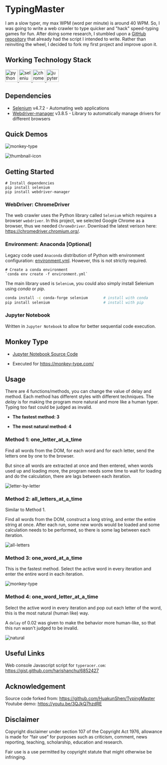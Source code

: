 # TypingMaster

I am a slow typer, my max WPM (word per minute) is around 40 WPM.
So, I was going to write a web crawler to type quicker and "hack" speed-typing games for fun.
After doing some research, I stumbled upon a [GitHub repository](https://github.com/HuakunShen/TypingMaster) that already had the script I intended to write.
Rather than reinviting the wheel, I decided to fork my first project and improve upon it.

## Working Technology Stack
<p align="left"> 
    <a href="https://www.python.org/" target="_blank"> <img src="https://upload.wikimedia.org/wikipedia/commons/c/c3/Python-logo-notext.svg" alt="python" width="40" height="40"/> </a> 
    <a href="https://www.selenium.dev/" target="_blank"> <img src="https://www.selenium.dev/images/logos/webdriver.svg" alt="selenium" width="40" height="40"/> </a>
    <a href="https://chromedriver.chromium.org/downloads" target="_blank"> <img src="https://upload.wikimedia.org/wikipedia/commons/e/e1/Google_Chrome_icon_%28February_2022%29.svg" alt="chrome" width="40" height="40"/> </a>
    <a href="https://jupyter.org/" target="_blank"> <img src="https://upload.wikimedia.org/wikipedia/commons/3/38/Jupyter_logo.svg" alt="jupyter" width="40" height="40"/> </a>
</p>

## Dependencies
* [Selenium](https://pypi.org/project/selenium/) v4.7.2 - Automating web applications
* [Webdriver-manager](https://pypi.org/project/webdriver-manager/) v3.8.5 - Library to automatically manage drivers for different browsers 

## Quick Demos
<img src="README.assets/monkey-type.gif" alt="monkey-type" />

![thumbnail-icon](README.assets/thumbnail-icon.png)

## Getting Started
```terminal
# Install dependencies
pip install selenium
pip install webdriver-manager
```

### WebDriver: ChromeDriver

The web crawler uses the Python library called `Selenium` which requires a browser `webdriver`. In this project, we selected Google Chrome as a browser, thus we needed `ChromeDriver`. Download the latest verison here: https://chromedriver.chromium.org/.

### Environment: Anaconda [Optional]

Legacy code used `Anaconda` distribution of Python with environment configuration: [environment.yml](./environment.yml). However, this is not strictly required.

```terminal
# Create a conda environment
`conda env create -f environment.yml`
```

The main library used is `Selenium`, you could also simply install Selenium using *conda* or *pip*.

```bash
conda install -c conda-forge selenium		# install with conda
pip install selenium						# install with pip
```

### Jupyter Notebook

Written in `Jupyter Notebook` to allow for better sequential code execution.

## Monkey Type

* [Jupyter Notebook Source Code](./monkey-type.ipynb)

* Executed for https://monkey-type.com/

## Usage

There are 4 functions/methods, you can change the value of delay and method. Each method has different styles with different techniques. The *delay* is for making the program more natural and more like a human typer. Typing too fast could be judged as invalid.

- **The fastest method: 3**

- **The most natural method: 4**

### Method 1: one_letter_at_a_time

Find all words from the DOM, for each word and for each letter, send the letters one by one to the browser.

But since all words are extracted at once and then entered, when words used up and loading more, the program needs some time to wait for loading and do the calculation, there are lags between each iteration.

![letter-by-letter](README.assets/letter-by-letter.gif)

### Method 2: all_letters_at_a_time

Similar to Method 1.

Find all words from the DOM, construct a long string, and enter the entire string at once. After each run, some new words would be loaded and some calculation needs to be performed, so there is some lag between each iteration.

![all-letters](README.assets/all-letters.gif)

### Method 3: one_word_at_a_time

This is the fastest method. Select the active word in every iteration and enter the entire word in each iteration.

<img src="README.assets/monkey-type.gif" alt="monkey-type" />

### Method 4: one_word_letter_at_a_time

Select the active word in every iteration and pop out each letter of the word, this is the most natural (human like) way.

A `delay` of 0.02 was given to make the behavior more human-like, so that this run wasn't judged to be invalid.

![natural](README.assets/natural.gif)

## Useful Links
Web console Javascript script for `typeracer.com`: https://gist.github.com/harishanchu/6852427

## Acknowledgement

Source code forked from: https://github.com/HuakunShen/TypingMaster <br>
Youtube demo: https://youtu.be/3QJkQ7hzdRE <br>

## Disclaimer

Copyright disclaimer under section 107 of the Copyright Act 1976, 
allowance is made for “fair use” for purposes such as criticism, 
comment, news reporting, teaching, scholarship, education and research.

Fair use is a use permitted by copyright statute that might otherwise 
be infringing.
